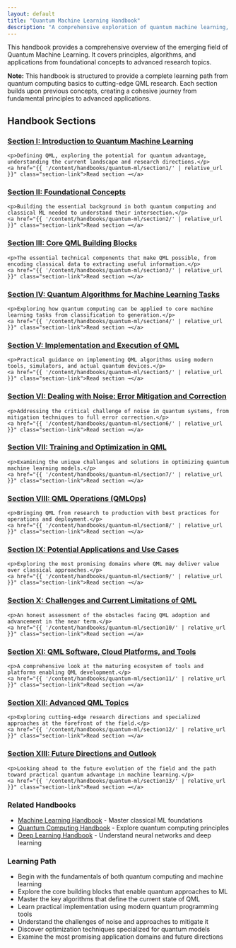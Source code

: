 ```yaml
---
layout: default
title: "Quantum Machine Learning Handbook"
description: "A comprehensive exploration of quantum machine learning, from foundational concepts to cutting-edge applications."
---
```


<link rel="stylesheet" href="{{ '/assets/css/section-academic.css' | relative_url }}">

<div class="attribution-notice">
  <div class="attribution-content">
    <p>This handbook provides a comprehensive overview of the emerging field of Quantum Machine Learning. It covers principles, algorithms, and applications from foundational concepts to advanced research topics.</p>
  </div>
</div>

<div class="key-concept">
  <strong>Note:</strong> This handbook is structured to provide a complete learning path from quantum computing basics to cutting-edge QML research. Each section builds upon previous concepts, creating a cohesive journey from fundamental principles to advanced applications.
</div>

<h2 id="handbook-sections">Handbook Sections</h2>

<div class="sections-grid">
  <!-- Section I -->
  <div class="section-card">
    <h3 id="s1">
      <a href="{{ '/content/handbooks/quantum-ml/section1/' | relative_url }}">Section I: Introduction to Quantum Machine Learning</a>
    </h3>
    
    <p>Defining QML, exploring the potential for quantum advantage, understanding the current landscape and research directions.</p>
    <a href="{{ '/content/handbooks/quantum-ml/section1/' | relative_url }}" class="section-link">Read section →</a>
  </div>
  
  <!-- Section II -->
  <div class="section-card">
    <h3 id="s2">
      <a href="{{ '/content/handbooks/quantum-ml/section2/' | relative_url }}">Section II: Foundational Concepts</a>
    </h3>
    
    <p>Building the essential background in both quantum computing and classical ML needed to understand their intersection.</p>
    <a href="{{ '/content/handbooks/quantum-ml/section2/' | relative_url }}" class="section-link">Read section →</a>
  </div>
  
  <!-- Section III -->
  <div class="section-card">
    <h3 id="s3">
      <a href="{{ '/content/handbooks/quantum-ml/section3/' | relative_url }}">Section III: Core QML Building Blocks</a>
    </h3>
    
    <p>The essential technical components that make QML possible, from encoding classical data to extracting useful information.</p>
    <a href="{{ '/content/handbooks/quantum-ml/section3/' | relative_url }}" class="section-link">Read section →</a>
  </div>
  
  <!-- Section IV -->
  <div class="section-card">
    <h3 id="s4">
      <a href="{{ '/content/handbooks/quantum-ml/section4/' | relative_url }}">Section IV: Quantum Algorithms for Machine Learning Tasks</a>
    </h3>
    
    <p>Exploring how quantum computing can be applied to core machine learning tasks from classification to generation.</p>
    <a href="{{ '/content/handbooks/quantum-ml/section4/' | relative_url }}" class="section-link">Read section →</a>
  </div>
  
  <!-- Section V -->
  <div class="section-card">
    <h3 id="s5">
      <a href="{{ '/content/handbooks/quantum-ml/section5/' | relative_url }}">Section V: Implementation and Execution of QML</a>
    </h3>
    
    <p>Practical guidance on implementing QML algorithms using modern tools, simulators, and actual quantum devices.</p>
    <a href="{{ '/content/handbooks/quantum-ml/section5/' | relative_url }}" class="section-link">Read section →</a>
  </div>
  
  <!-- Section VI -->
  <div class="section-card">
    <h3 id="s6">
      <a href="{{ '/content/handbooks/quantum-ml/section6/' | relative_url }}">Section VI: Dealing with Noise: Error Mitigation and Correction</a>
    </h3>
    
    <p>Addressing the critical challenge of noise in quantum systems, from mitigation techniques to full error correction.</p>
    <a href="{{ '/content/handbooks/quantum-ml/section6/' | relative_url }}" class="section-link">Read section →</a>
  </div>
  
  <!-- Section VII -->
  <div class="section-card">
    <h3 id="s7">
      <a href="{{ '/content/handbooks/quantum-ml/section7/' | relative_url }}">Section VII: Training and Optimization in QML</a>
    </h3>
    
    <p>Examining the unique challenges and solutions in optimizing quantum machine learning models.</p>
    <a href="{{ '/content/handbooks/quantum-ml/section7/' | relative_url }}" class="section-link">Read section →</a>
  </div>
  
  <!-- Section VIII -->
  <div class="section-card">
    <h3 id="s8">
      <a href="{{ '/content/handbooks/quantum-ml/section8/' | relative_url }}">Section VIII: QML Operations (QMLOps)</a>
    </h3>
    
    <p>Bringing QML from research to production with best practices for operations and deployment.</p>
    <a href="{{ '/content/handbooks/quantum-ml/section8/' | relative_url }}" class="section-link">Read section →</a>
  </div>
  
  <!-- Section IX -->
  <div class="section-card">
    <h3 id="s9">
      <a href="{{ '/content/handbooks/quantum-ml/section9/' | relative_url }}">Section IX: Potential Applications and Use Cases</a>
    </h3>
    
    <p>Exploring the most promising domains where QML may deliver value over classical approaches.</p>
    <a href="{{ '/content/handbooks/quantum-ml/section9/' | relative_url }}" class="section-link">Read section →</a>
  </div>
  
  <!-- Section X -->
  <div class="section-card">
    <h3 id="s10">
      <a href="{{ '/content/handbooks/quantum-ml/section10/' | relative_url }}">Section X: Challenges and Current Limitations of QML</a>
    </h3>
    
    <p>An honest assessment of the obstacles facing QML adoption and advancement in the near term.</p>
    <a href="{{ '/content/handbooks/quantum-ml/section10/' | relative_url }}" class="section-link">Read section →</a>
  </div>
  
  <!-- Section XI -->
  <div class="section-card">
    <h3 id="s11">
      <a href="{{ '/content/handbooks/quantum-ml/section11/' | relative_url }}">Section XI: QML Software, Cloud Platforms, and Tools</a>
    </h3>
    
    <p>A comprehensive look at the maturing ecosystem of tools and platforms enabling QML development.</p>
    <a href="{{ '/content/handbooks/quantum-ml/section11/' | relative_url }}" class="section-link">Read section →</a>
  </div>
  
  <!-- Section XII -->
  <div class="section-card">
    <h3 id="s12">
      <a href="{{ '/content/handbooks/quantum-ml/section12/' | relative_url }}">Section XII: Advanced QML Topics</a>
    </h3>
    
    <p>Exploring cutting-edge research directions and specialized approaches at the forefront of the field.</p>
    <a href="{{ '/content/handbooks/quantum-ml/section12/' | relative_url }}" class="section-link">Read section →</a>
  </div>
  
  <!-- Section XIII -->
  <div class="section-card">
    <h3 id="s13">
      <a href="{{ '/content/handbooks/quantum-ml/section13/' | relative_url }}">Section XIII: Future Directions and Outlook</a>
    </h3>
    
    <p>Looking ahead to the future evolution of the field and the path toward practical quantum advantage in machine learning.</p>
    <a href="{{ '/content/handbooks/quantum-ml/section13/' | relative_url }}" class="section-link">Read section →</a>
  </div>
</div>

<div class="resource-links">
  <h3>Related Handbooks</h3>
  <ul>
    <li><a href="{{ '/content/handbooks/machine-learning/' | relative_url }}">Machine Learning Handbook</a> - Master classical ML foundations</li>
    <li><a href="{{ '/content/handbooks/quantum-computing/' | relative_url }}">Quantum Computing Handbook</a> - Explore quantum computing principles</li>
    <li><a href="{{ '/content/handbooks/deep-learning/' | relative_url }}">Deep Learning Handbook</a> - Understand neural networks and deep learning</li>
  </ul>
</div>

<div class="summary-section">
  <h3>Learning Path</h3>
  <ul>
    <li>Begin with the fundamentals of both quantum computing and machine learning</li>
    <li>Explore the core building blocks that enable quantum approaches to ML</li>
    <li>Master the key algorithms that define the current state of QML</li>
    <li>Learn practical implementation using modern quantum programming tools</li>
    <li>Understand the challenges of noise and approaches to mitigate it</li>
    <li>Discover optimization techniques specialized for quantum models</li>
    <li>Examine the most promising application domains and future directions</li>
  </ul>
</div>

<script>
  // Navigation variables - no previous for index
    window.nextSection = "/content/handbooks/quantum-ml/section1/";
</script>

<script src="{{ '/assets/js/section-academic.js' | relative_url }}"></script>
